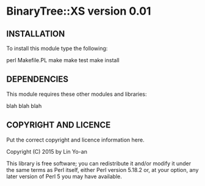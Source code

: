 BinaryTree::XS version 0.01
=======================

## INSTALLATION

To install this module type the following:

   perl Makefile.PL
   make
   make test
   make install

## DEPENDENCIES

This module requires these other modules and libraries:

  blah blah blah

## COPYRIGHT AND LICENCE

Put the correct copyright and licence information here.

Copyright (C) 2015 by Lin Yo-an

This library is free software; you can redistribute it and/or modify
it under the same terms as Perl itself, either Perl version 5.18.2 or,
at your option, any later version of Perl 5 you may have available.


